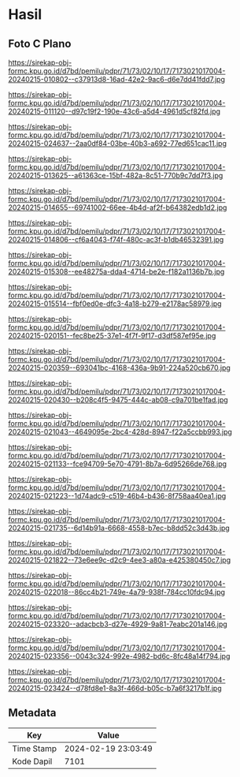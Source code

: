 # Hasil

## Foto C Plano

https://sirekap-obj-formc.kpu.go.id/d7bd/pemilu/pdpr/71/73/02/10/17/7173021017004-20240215-010802--c37913d8-16ad-42e2-9ac6-d6e7dd41fdd7.jpg

https://sirekap-obj-formc.kpu.go.id/d7bd/pemilu/pdpr/71/73/02/10/17/7173021017004-20240215-011120--d97c19f2-190e-43c6-a5d4-4961d5cf82fd.jpg

https://sirekap-obj-formc.kpu.go.id/d7bd/pemilu/pdpr/71/73/02/10/17/7173021017004-20240215-024637--2aa0df84-03be-40b3-a692-77ed651cac11.jpg

https://sirekap-obj-formc.kpu.go.id/d7bd/pemilu/pdpr/71/73/02/10/17/7173021017004-20240215-013625--a61363ce-15bf-482a-8c51-770b9c7dd7f3.jpg

https://sirekap-obj-formc.kpu.go.id/d7bd/pemilu/pdpr/71/73/02/10/17/7173021017004-20240215-014655--69741002-66ee-4b4d-af2f-b64382edb1d2.jpg

https://sirekap-obj-formc.kpu.go.id/d7bd/pemilu/pdpr/71/73/02/10/17/7173021017004-20240215-014806--cf6a4043-f74f-480c-ac3f-b1db46532391.jpg

https://sirekap-obj-formc.kpu.go.id/d7bd/pemilu/pdpr/71/73/02/10/17/7173021017004-20240215-015308--ee48275a-dda4-4714-be2e-f182a1136b7b.jpg

https://sirekap-obj-formc.kpu.go.id/d7bd/pemilu/pdpr/71/73/02/10/17/7173021017004-20240215-015514--fbf0ed0e-dfc3-4a18-b279-e2178ac58979.jpg

https://sirekap-obj-formc.kpu.go.id/d7bd/pemilu/pdpr/71/73/02/10/17/7173021017004-20240215-020151--fec8be25-37e1-4f7f-9f17-d3df587ef95e.jpg

https://sirekap-obj-formc.kpu.go.id/d7bd/pemilu/pdpr/71/73/02/10/17/7173021017004-20240215-020359--693041bc-4168-436a-9b91-224a520cb670.jpg

https://sirekap-obj-formc.kpu.go.id/d7bd/pemilu/pdpr/71/73/02/10/17/7173021017004-20240215-020430--b208c4f5-9475-444c-ab08-c9a701be1fad.jpg

https://sirekap-obj-formc.kpu.go.id/d7bd/pemilu/pdpr/71/73/02/10/17/7173021017004-20240215-021043--4649095e-2bc4-428d-8947-f22a5ccbb993.jpg

https://sirekap-obj-formc.kpu.go.id/d7bd/pemilu/pdpr/71/73/02/10/17/7173021017004-20240215-021133--fce94709-5e70-4791-8b7a-6d95266de768.jpg

https://sirekap-obj-formc.kpu.go.id/d7bd/pemilu/pdpr/71/73/02/10/17/7173021017004-20240215-021223--1d74adc9-c519-46b4-b436-8f758aa40ea1.jpg

https://sirekap-obj-formc.kpu.go.id/d7bd/pemilu/pdpr/71/73/02/10/17/7173021017004-20240215-021735--6d14b91a-6668-4558-b7ec-b8dd52c3d43b.jpg

https://sirekap-obj-formc.kpu.go.id/d7bd/pemilu/pdpr/71/73/02/10/17/7173021017004-20240215-021822--73e6ee9c-d2c9-4ee3-a80a-e425380450c7.jpg

https://sirekap-obj-formc.kpu.go.id/d7bd/pemilu/pdpr/71/73/02/10/17/7173021017004-20240215-022018--86cc4b21-749e-4a79-938f-784cc10fdc94.jpg

https://sirekap-obj-formc.kpu.go.id/d7bd/pemilu/pdpr/71/73/02/10/17/7173021017004-20240215-023320--adacbcb3-d27e-4929-9a81-7eabc201a146.jpg

https://sirekap-obj-formc.kpu.go.id/d7bd/pemilu/pdpr/71/73/02/10/17/7173021017004-20240215-023356--0043c324-992e-4982-bd6c-8fc48a14f794.jpg

https://sirekap-obj-formc.kpu.go.id/d7bd/pemilu/pdpr/71/73/02/10/17/7173021017004-20240215-023424--d78fd8e1-8a3f-466d-b05c-b7a6f3217b1f.jpg


## Metadata

| Key        | Value               |
| ---------- | ------------------- |
| Time Stamp | 2024-02-19 23:03:49 |
| Kode Dapil | 7101                |



